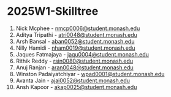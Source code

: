 # 2025W1-Skilltree

1. Nick Mcphee - nmcp0006@student.monash.edu
2. Aditya Tripathi - atri0048@student.monash.edu
3. Arsh  Bansal - aban0052@student.monash.edu
4. Nilly Hamidi - nham0019@student.monash.edu
5. Jaques Fatmajaya - jaqu0004@student.monash.edu
6. Rithik Reddy - rsin0080@student.monash.edu
7. Anuj Ranjan - aran0048@student.monash.edu
8. Winston Padaiyatchiyar - wpad0001@student.monash.edu
9. Avanta Jain - ajai0052@student.monash.edu
10. Ansh Kapoor - akap0025@student.monash.edu
